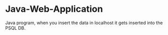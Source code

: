 # Java-Web-Application
Java program, when you insert the data in localhost it gets inserted into the PSQL DB.
